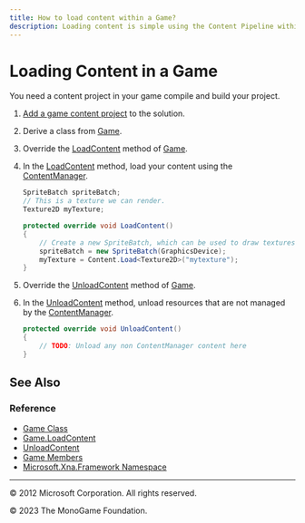 ```yaml
---
title: How to load content within a Game?
description: Loading content is simple using the Content Pipeline within MonoGame projects.
---
```


# Loading Content in a Game

You need a content project in your game compile and build your project.

1. [Add a game content project](HowTo_GameContent_Add.md) to the solution.
2. Derive a class from [Game](xref:Microsoft.Xna.Framework.Game).
3. Override the [LoadContent](xref:Microsoft.Xna.Framework.Game) method of [Game](xref:Microsoft.Xna.Framework.Game).
4. In the [LoadContent](xref:Microsoft.Xna.Framework.Game) method, load your content using the [ContentManager](xref:Microsoft.Xna.Framework.Content.ContentManager).

    ```csharp
    SpriteBatch spriteBatch;
    // This is a texture we can render.
    Texture2D myTexture;
    
    protected override void LoadContent()
    {
        // Create a new SpriteBatch, which can be used to draw textures.
        spriteBatch = new SpriteBatch(GraphicsDevice);
        myTexture = Content.Load<Texture2D>("mytexture");
    }
    ```

5. Override the [UnloadContent](xref:Microsoft.Xna.Framework.Game) method of [Game](xref:Microsoft.Xna.Framework.Game).
6. In the [UnloadContent](xref:Microsoft.Xna.Framework.Game) method, unload resources that are not managed by the [ContentManager](xref:Microsoft.Xna.Framework.Content.ContentManager).

    ```csharp
    protected override void UnloadContent()
    {
        // TODO: Unload any non ContentManager content here
    }
    ```

## See Also

### Reference

- [Game Class](xref:Microsoft.Xna.Framework.Game)  
- [Game.LoadContent](xref:Microsoft.Xna.Framework.Game#Microsoft_Xna_Framework_Game_LoadContent)  
- [UnloadContent](xref:Microsoft.Xna.Framework.Game.UnloadContent)  
- [Game Members](xref:Microsoft.Xna.Framework.Game)  
- [Microsoft.Xna.Framework Namespace](xref:Microsoft.Xna.Framework)  

---

© 2012 Microsoft Corporation. All rights reserved.  

© 2023 The MonoGame Foundation.
